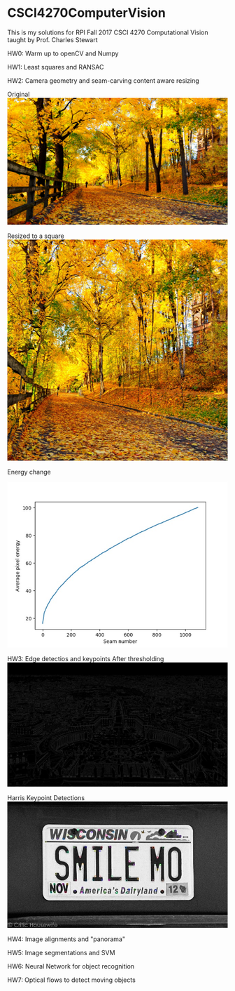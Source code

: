 # CSCI4270ComputerVision
This is my solutions for RPI Fall 2017 CSCI 4270 Computational Vision taught by Prof. Charles Stewart

HW0: Warm up to openCV and Numpy

HW1: Least squares and RANSAC

HW2: Camera geometry and seam-carving content aware resizing

Original
![alt text](https://github.com/TheSithPadawan/CSCI4270ComputerVision/blob/master/autumn.jpg)

Resized to a square
![alt text](https://github.com/TheSithPadawan/CSCI4270ComputerVision/blob/master/autumn_square.jpg)

Energy change

![alt text](https://github.com/TheSithPadawan/CSCI4270ComputerVision/blob/master/autumn_energy.jpg)

HW3: Edge detectios and keypoints
After thresholding
![alt text](https://github.com/TheSithPadawan/CSCI4270ComputerVision/blob/master/StPetersEdgeDetection.png)

Harris Keypoint Detections
![alt text](https://github.com/TheSithPadawan/CSCI4270ComputerVision/blob/master/harrisKP.jpg)

HW4: Image alignments and "panorama"

HW5: Image segmentations and SVM

HW6: Neural Network for object recognition

HW7: Optical flows to detect moving objects
